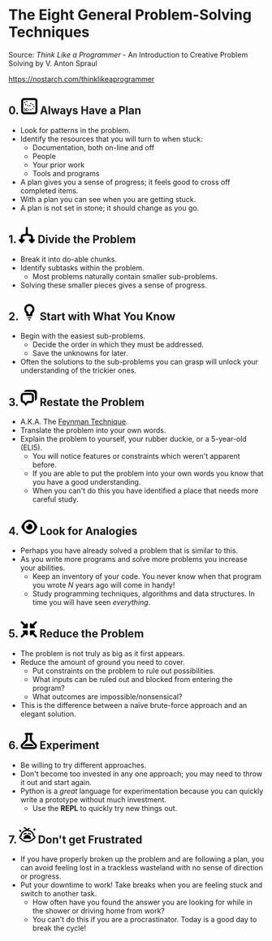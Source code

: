 # The Eight General Problem-Solving Techniques

Source: *Think Like a Programmer* - An Introduction to Creative Problem Solving by V. Anton Spraul

https://nostarch.com/thinklikeaprogrammer

## 0.  ![Always Have a Plan](./assets/0.always_have_a_plan.png) **Always Have a Plan**
*   Look for patterns in the problem.
*   Identify the resources that you will turn to when stuck:
    *   Documentation, both on-line and off
    *   People
    *   Your prior work
    *   Tools and programs
*   A plan gives you a sense of progress; it feels good to cross off
    completed items.
*   With a plan you can see when you are getting stuck.
*   A plan is not set in stone; it should change as you go.


## 1.  ![Divide the Problem](./assets/1.divide_the_problem.png) **Divide the Problem**
*   Break it into do-able chunks.
*   Identify subtasks within the problem.
    *   Most problems naturally contain smaller sub-problems.
*   Solving these smaller pieces gives a sense of progress.


## 2.  ![Start with What You Know](./assets/2.start_with_what_you_know.png) **Start with What You Know**
*   Begin with the easiest sub-problems.
    *   Decide the order in which they must be addressed.
    *   Save the unknowns for later.
*   Often the solutions to the sub-problems you can grasp will unlock your
    understanding of the trickier ones.


## 3.  ![Restate the Problem](./assets/3.restate_the_problem.png) **Restate the Problem**
*   A.K.A. The [Feynman Technique](https://www.youtube.com/watch?v=tkm0TNFzIeg).
*   Translate the problem into your own words.
*   Explain the problem to yourself, your rubber duckie, or a 5-year-old
    (ELI5).
    *   You will notice features or constraints which weren't apparent
        before.
    *   If you are able to put the problem into your own words you know
        that you have a good understanding.
    *   When you can't do this you have identified a place that needs more
        careful study.


## 4.  ![Look for Analogies](./assets/4.look_for_analogies.png) **Look for Analogies**
*   Perhaps you have already solved a problem that is similar to this.
*   As you write more programs and solve more problems you increase your
    abilities.
    *   Keep an inventory of your code.  You never know when that program
        you wrote *N* years ago will come in handy!
    *   Study programming techniques, algorithms and data structures.  In
        time you will have seen *everything*.


## 5.  ![Reduce the Problem](./assets/5.reduce_the_problem.png) **Reduce the Problem**
*   The problem is not truly as big as it first appears.
*   Reduce the amount of ground you need to cover.
    *   Put constraints on the problem to rule out possibilities.
    *   What inputs can be ruled out and blocked from entering the program?
    *   What outcomes are impossible/nonsensical?
*   This is the difference between a naïve brute-force approach and an
    elegant solution.


## 6.  ![Experiment](./assets/6.experiment.png) **Experiment**
*   Be willing to try different approaches.
*   Don't become too invested in any one approach; you may need to throw it out
    and start again.
*   Python is a *great* language for experimentation because you can quickly
    write a prototype without much investment.
    *   Use the **REPL** to quickly try new things out.


## 7.  ![Don't get Frustrated](./assets/7.dont_get_frustrated.png) **Don't get Frustrated**
*   If you have properly broken up the problem and are following a plan,
    you can avoid feeling lost in a trackless wasteland with no sense of
    direction or progress.
*   Put your downtime to work!  Take breaks when you are feeling stuck and
    switch to another task.
    *   How often have you found the answer you are looking for while in the
        shower or driving home from work?
    *   You can't do this if you are a procrastinator.  Today is a good day to break the cycle!
